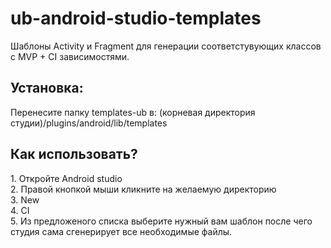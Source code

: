 # ub-android-studio-templates
Шаблоны Activity и Fragment для генерации соответстувующих классов с MVP + CI зависимостями.

<h2>Установка:</h2>
Перенесите папку templates-ub в: (корневая директория студии)/plugins/android/lib/templates

<h2>Как использовать?</h2>
1. Откройте Android studio<br>
2. Правой кнопкой мыши кликните на желаемую директорию<br>
3. New<br>
4. CI<br>
5. Из предложеного списка выберите нужный вам шаблон после чего студия сама сгенерирует все необходимые файлы.
